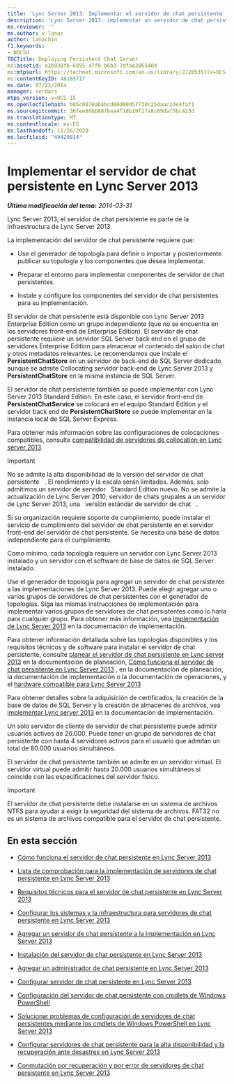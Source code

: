 ```yaml
---
title: 'Lync Server 2013: Implementar el servidor de chat persistente'
description: 'Lync Server 2013: implementar un servidor de chat persistente.'
ms.reviewer: ''
ms.author: v-lanac
author: lanachin
f1.keywords:
- NOCSH
TOCTitle: Deploying Persistent Chat Server
ms:assetid: e3b930fb-6855-47f0-b6b3-7dfae386540d
ms:mtpsurl: https://technet.microsoft.com/en-us/library/JJ205357(v=OCS.15)
ms:contentKeyID: 48185717
ms.date: 07/23/2014
manager: serdars
mtps_version: v=OCS.15
ms.openlocfilehash: b85c0070ab4bcd60d80d57738c25daac1de4faf1
ms.sourcegitcommit: 36fee89bb887bea4f18b19f17a8c69daf5bc423d
ms.translationtype: MT
ms.contentlocale: es-ES
ms.lasthandoff: 11/26/2020
ms.locfileid: "49429814"
---
```

# <a name="deploying-persistent-chat-server-in-lync-server-2013"></a>Implementar el servidor de chat persistente en Lync Server 2013

<div data-xmlns="http://www.w3.org/1999/xhtml">

<div class="topic" data-xmlns="http://www.w3.org/1999/xhtml" data-msxsl="urn:schemas-microsoft-com:xslt" data-cs="https://msdn.microsoft.com/">

<div data-asp="https://msdn2.microsoft.com/asp">



</div>

<div id="mainSection">

<div id="mainBody">

<span> </span>

_**Última modificación del tema:** 2014-03-31_

Lync Server 2013, el servidor de chat persistente es parte de la infraestructura de Lync Server 2013.

La implementación del servidor de chat persistente requiere que:

  - Use el generador de topología para definir o importar y posteriormente publicar su topología y los componentes que desea implementar.

  - Preparar el entorno para implementar componentes de servidor de chat persistentes.

  - Instale y configure los componentes del servidor de chat persistentes para su implementación.

El servidor de chat persistente está disponible con Lync Server 2013 Enterprise Edition como un grupo independiente (que no se encuentra en los servidores front-end de Enterprise Edition). El servidor de chat persistente requiere un servidor SQL Server back end en el grupo de servidores Enterprise Edition para almacenar el contenido del salón de chat y otros metadatos relevantes. Le recomendamos que instale el **PersistentChatStore** en un servidor de back-end de SQL Server dedicado, aunque se admite Collocating servidor back-end de Lync Server 2013 y **PersistentChatStore** en la misma instancia de SQL Server.

El servidor de chat persistente también se puede implementar con Lync Server 2013 Standard Edition. En este caso, el servidor front-end de **PersistentChatService** se colocará en el equipo Standard Edition y el servidor back end de **PersistentChatStore** se puede implementar en la instancia local de SQL Server Express.

Para obtener más información sobre las configuraciones de colocaciones compatibles, consulte [compatibilidad de servidores de collocation en Lync server 2013](lync-server-2013-supported-server-collocation.md).

<div>


> [!IMPORTANT]  
> No se admite la alta disponibilidad de la versión del servidor de chat persistente &nbsp; . El rendimiento y la escala serán limitados. Además, solo admitimos un servidor de servidor &nbsp; Standard Edition nuevo. No se admite la actualización de Lync Server 2010, servidor de chats grupales a un servidor de Lync Server 2013, una &nbsp; versión estándar de servidor de chat &nbsp; .



</div>

Si su organización requiere soporte de cumplimiento, puede instalar el servicio de cumplimiento del servidor de chat persistente en el servidor front-end del servidor de chat persistente. Se necesita una base de datos independiente para el cumplimiento.

Como mínimo, cada topología requiere un servidor con Lync Server 2013 instalado y un servidor con el software de base de datos de SQL Server instalado.

Use el generador de topología para agregar un servidor de chat persistente a las implementaciones de Lync Server 2013. Puede elegir agregar uno o varios grupos de servidores de chat persistentes con el generador de topologías. Siga las mismas instrucciones de implementación para implementar varios grupos de servidores de chat persistentes como lo haría para cualquier grupo. Para obtener más información, vea [implementación de Lync Server 2013](lync-server-2013-deploying-lync-server.md) en la documentación de implementación.

Para obtener información detallada sobre las topologías disponibles y los requisitos técnicos y de software para instalar el servidor de chat persistente, consulte [planear el servidor de chat persistente en Lync server 2013](lync-server-2013-planning-for-persistent-chat-server.md) en la documentación de planeación, [Cómo funciona el servidor de chat persistente en Lync Server 2013](lync-server-2013-how-persistent-chat-server-works.md) , en la documentación de planeación, la documentación de implementación o la documentación de operaciones, y el [hardware compatible para Lync Server 2013](lync-server-2013-supported-hardware.md)

Para obtener detalles sobre la adquisición de certificados, la creación de la base de datos de SQL Server y la creación de almacenes de archivos, vea [implementar Lync server 2013](lync-server-2013-deploying-lync-server.md) en la documentación de implementación.

Un solo servidor de cliente de servidor de chat persistente puede admitir usuarios activos de 20.000. Puede tener un grupo de servidores de chat persistente con hasta 4 servidores activos para el usuario que admitan un total de 80.000 usuarios simultáneos.

El servidor de chat persistente también se admite en un servidor virtual. El servidor virtual puede admitir hasta 20.000 usuarios simultáneos si coincide con las especificaciones del servidor físico.

<div>


> [!IMPORTANT]  
> El servidor de chat persistente debe instalarse en un sistema de archivos NTFS para ayudar a exigir la seguridad del sistema de archivos. FAT32 no es un sistema de archivos compatible para el servidor de chat persistente.



</div>

<div>

## <a name="in-this-section"></a>En esta sección

  - [Cómo funciona el servidor de chat persistente en Lync Server 2013](lync-server-2013-how-persistent-chat-server-works.md)

  - [Lista de comprobación para la implementación de servidores de chat persistente en Lync Server 2013](lync-server-2013-deployment-checklist-for-persistent-chat-server.md)

  - [Requisitos técnicos para el servidor de chat persistente en Lync Server 2013](lync-server-2013-technical-requirements-for-persistent-chat-server.md)

  - [Configurar los sistemas y la infraestructura para servidores de chat persistente en Lync Server 2013](lync-server-2013-setting-up-systems-and-infrastructure-for-persistent-chat-server.md)

  - [Agregar un servidor de chat persistente a la implementación en Lync Server 2013](lync-server-2013-adding-persistent-chat-server-to-your-deployment.md)

  - [Instalación del servidor de chat persistente en Lync Server 2013](lync-server-2013-installing-persistent-chat-server.md)

  - [Agregar un administrador de chat persistente en Lync Server 2013](lync-server-2013-adding-a-persistent-chat-administrator.md)

  - [Configurar servidor de chat persistente en Lync Server 2013](lync-server-2013-configuring-persistent-chat-server.md)

  - [Configuración del servidor de chat persistente con cmdlets de Windows PowerShell](configuring-persistent-chat-server-by-using-windows-powershell-cmdlets.md)

  - [Solucionar problemas de configuración de servidores de chat persistentes mediante los cmdlets de Windows PowerShell en Lync Server 2013](lync-server-2013-troubleshooting-persistent-chat-server-configuration-using-windows-powershell-cmdlets.md)

  - [Configurar servidores de chat persistente para la alta disponibilidad y la recuperación ante desastres en Lync Server 2013](lync-server-2013-configuring-persistent-chat-server-for-high-availability-and-disaster-recovery.md)

  - [Conmutación por recuperación y por error de servidores de chat persistente en Lync Server 2013](lync-server-2013-failing-over-and-failing-back-persistent-chat-server.md)

</div>

</div>

<span> </span>

</div>

</div>

</div>

